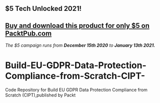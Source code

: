 ## $5 Tech Unlocked 2021!
[Buy and download this product for only $5 on PacktPub.com](https://www.packtpub.com/)
-----
*The $5 campaign         runs from __December 15th 2020__ to __January 13th 2021.__*

# Build-EU-GDPR-Data-Protection-Compliance-from-Scratch-CIPT-
Code Repository for Build EU GDPR Data Protection Compliance from Scratch (CIPT),published by Packt
